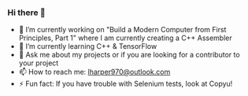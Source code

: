 ### Hi there 👋

<!--
**HelloWorld183L/HelloWorld183L** is a ✨ _special_ ✨ repository because its `README.md` (this file) appears on your GitHub profile. !-->

- 🔭 I’m currently working on "Build a Modern Computer from First Principles, Part 1" where I am currently creating a C++ Assembler
- 🌱 I’m currently learning C++ & TensorFlow
- 💬 Ask me about my projects or if you are looking for a contributor to your project
- 📫 How to reach me: lharper970@outlook.com
- ⚡ Fun fact: If you have trouble with Selenium tests, look at Copyu!
